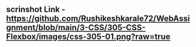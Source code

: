 ## scrinshot Link - https://github.com/Rushikeshkarale72/WebAssignment/blob/main/3-CSS/305-CSS-Flexbox/images/css-305-01.png?raw=true

